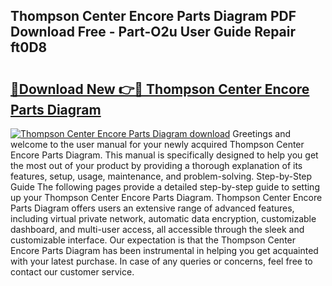 ## Thompson Center Encore Parts Diagram PDF Download Free - Part-O2u User Guide Repair ft0D8

# <h2><a href="http://dfi02bf.blite.top/?on=Thompson+Center+Encore+Parts+Diagram">🔗Download New 👉🔴 Thompson Center Encore Parts Diagram</a></h2>

[![Thompson Center Encore Parts Diagram download](https://i.imgur.com/lujVjoI.png)](http://dfi02bf.blite.top/?on=Thompson+Center+Encore+Parts+Diagram)
Greetings and welcome to the user manual for your newly acquired Thompson Center Encore Parts Diagram. This manual is specifically designed to help you get the most out of your product by providing a thorough explanation of its features, setup, usage, maintenance, and problem-solving. Step-by-Step Guide The following pages provide a detailed step-by-step guide to setting up your Thompson Center Encore Parts Diagram. Thompson Center Encore Parts Diagram offers users an extensive range of advanced features, including virtual private network, automatic data encryption, customizable dashboard, and multi-user access, all accessible through the sleek and customizable interface. Our expectation is that the Thompson Center Encore Parts Diagram has been instrumental in helping you get acquainted with your latest purchase. In case of any queries or concerns, feel free to contact our customer service.
